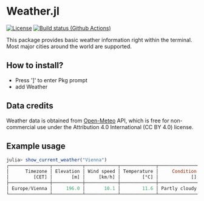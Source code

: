 # Weather.jl

[![License](http://img.shields.io/badge/license-MIT-brightgreen.svg?style=flat)](LICENSE.md)
[![Build status (Github Actions)](https://github.com/vnegi10/Weather.jl/workflows/CI/badge.svg)](https://github.com/vnegi10/Weather.jl/actions)

This package provides basic weather information right within the
terminal. Most major cities around the world are supported.

## How to install?

* Press ']' to enter Pkg prompt
* add Weather

## Data credits

Weather data is obtained from [Open-Meteo](https://open-meteo.com/en/docs) API,
which is free for non-commercial use under the Attribution 4.0 International (CC BY 4.0)
license.

## Example usage

```julia
julia> show_current_weather("Vienna")
┌───────────────┬───────────┬────────────┬─────────────┬───────────────┬─────────┬─────────┐
│      Timezone │ Elevation │ Wind speed │ Temperature │     Condition │      🌅 │      🌆 │
│         [CET] │       [m] │     [km/h] │        [°C] │            [] │ [hh:mm] │ [hh:mm] │
├───────────────┼───────────┼────────────┼─────────────┼───────────────┼─────────┼─────────┤
│ Europe/Vienna │     196.0 │       10.1 │        11.6 │ Partly cloudy │    6:52 │   17:23 │
└───────────────┴───────────┴────────────┴─────────────┴───────────────┴─────────┴─────────┘
```